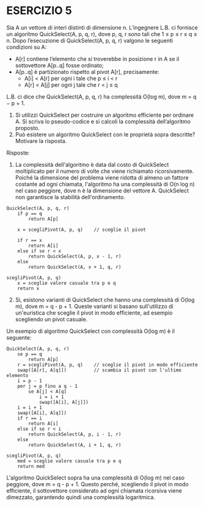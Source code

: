 # ESERCIZIO 5

Sia A un vettore di interi distinti di dimensione n. L’ingegnere L.B. ci fornisce un algoritmo QuickSelect(A, p, q, r), dove p, q, r sono tali che 1 ≤ p ≤ r ≤ q ≤ n.
Dopo l’esecuzione di QuickSelect(A, p, q, r) valgono le seguenti condizioni su A: 
- A[r] contiene l’elemento che si troverebbe in posizione r in A se il sottovettore A[p..q] fosse ordinato;
- A[p..q] è partizionato rispetto al pivot A[r], precisamente:
    - A[i] < A[r] per ogni i tale che p ≤ i < r
    - A[r] < A[j] per ogni j tale che r < j ≤ q

L.B. ci dice che QuickSelect(A, p, q, r) ha complessità O(log m), dove m = q − p + 1. 

1. Si utilizzi QuickSelect per costruire un algoritmo efficiente per ordinare A. Si scriva lo pseudo-codice e si calcoli la complessità dell’algoritmo proposto. 
2. Può esistere un algoritmo QuickSelect con le proprietà sopra descritte? Motivare la risposta. 



Risposte:
1. La complessità dell'algoritmo è data dal costo di QuickSelect moltiplicato per il numero di volte che viene richiamato ricorsivamente. Poiché la dimensione del problema viene ridotta di almeno un fattore costante ad ogni chiamata, l'algoritmo ha una complessità di O(n log n) nel caso peggiore, dove n è la dimensione del vettore A. 
QuickSelect non garantisce la stabilità dell'ordinamento.
```
QuickSelect(A, p, q, r)
    if p == q
        return A[p]

    x = scegliPivot(A, p, q)    // sceglie il pivot

    if r == x
        return A[i]
    else if se r < x
        return QuickSelect(A, p, x - 1, r)
    else
        return QuickSelect(A, x + 1, q, r)

scegliPivot(A, p, q)
    x = sceglie valore casuale tra p e q
    return x
```


2. Sì, esistono varianti di QuickSelect che hanno una complessità di O(log m), dove m = q - p + 1. Queste varianti si basano sull'utilizzo di un'euristica che sceglie il pivot in modo efficiente, ad esempio scegliendo un pivot casuale.

Un esempio di algoritmo QuickSelect con complessità O(log m) è il seguente:

```
QuickSelect(A, p, q, r)
    se p == q
        return A[p]
    r = scegliPivot(A, p, q)    // sceglie il pivot in modo efficiente
    swap([A[r], A[q]])          // scambia il pivot con l'ultimo elemento
    i = p - 1
    per j = p fino a q - 1
        se A[j] < A[q]
            i = i + 1
            swap([A[i], A[j]])
    i = i + 1
    swap([A[i], A[q]])
    if r == i
        return A[i]
    else if se r < i
        return QuickSelect(A, p, i - 1, r)
    else
        return QuickSelect(A, i + 1, q, r)

scegliPivot(A, p, q)
    med = sceglie valore casuale tra p e q
    return med
```
L'algoritmo QuickSelect sopra ha una complessità di O(log m) nel caso peggiore, dove m = q - p + 1. Questo perché, scegliendo il pivot in modo efficiente, il sottovettore considerato ad ogni chiamata ricorsiva viene dimezzato, garantendo quindi una complessità logaritmica.